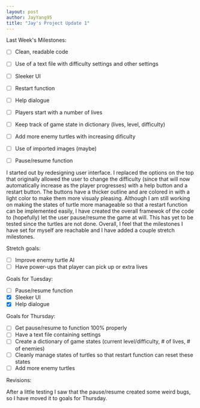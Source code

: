 ```yaml
---
layout: post
author: JayYang95
title: "Jay's Project Update 1"
---
```


Last Week's Milestones:

 - [ ] Clean, readable code
 - [ ] Use of a text file with difficulty settings and other settings
 - [ ] Sleeker UI
 - [ ] Restart function
 - [ ] Help dialogue
 - [ ] Players start with a number of lives
 - [ ] Keep track of game state in dictionary (lives, level, difficulty)
 - [ ] Add more enemy turtles with increasing dificulty
 - [ ] Use of imported images (maybe)
 - [ ] Pause/resume function
 

I started out by redesigning user interface. I replaced the options on the top that originally allowed the user to change the difficulty (since that will now automatically increase as the player progresses) with a help button and a restart button. The buttons have a thicker outline and are colored in with a light color to make them more visualy pleasing. Although I am still working on making the states of turtle more manageable so that a restart function can be implemented easily, I have created the overall framewok of the code to (hopefully) let the user pause/resume the game at will. This has yet to be tested since the turtles are not done. Overall, I feel that the milestones I have set for myself are reachable and I have added a couple stretch milestones.

Stretch goals:

 - [ ] Improve enemy turtle AI 
 - [ ] Have power-ups that player can pick up or extra lives
 
Goals for Tuesday:

 - [ ] Pause/resume function
 - [x] Sleeker UI
 - [x] Help dialogue
 
Goals for Thursday:

 - [ ] Get pause/resume to function 100% properly
 - [ ] Have a text file containing settings
 - [ ] Create a dictionary of game states (current level/difficulty, # of lives, # of enemies)
 - [ ] Cleanly manage states of turtles so that restart function can reset these states
 - [ ] Add more enemy turtles
 
Revisions:

After a little testing I saw that the pause/resume created some weird bugs, so I have moved it to goals for Thursday.
